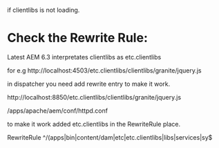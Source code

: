 if clientlibs is not loading.

Check the Rewrite Rule:
========================

Latest  AEM 6.3 interpretates clientlibs as etc.clientlibs 

for e.g http://localhost:4503/etc.clientlibs/clientlibs/granite/jquery.js

in dispatcher you need add rewrite entry to make it work.

http://localhost:8850/etc.clientlibs/clientlibs/granite/jquery.js

/apps/apache/aem/conf/httpd.conf

to make it work added etc.clientlibs in the RewriteRule place.

RewriteRule ^/(apps|bin|content/dam|etc|etc.clientlibs|libs|services|sy$
